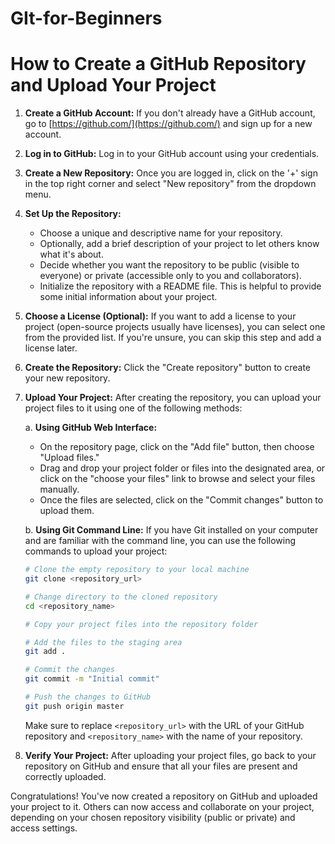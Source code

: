 # GIt-for-Beginners
# How to Create a GitHub Repository and Upload Your Project

1. **Create a GitHub Account:**
   If you don't already have a GitHub account, go to [https://github.com/](https://github.com/) and sign up for a new account.

2. **Log in to GitHub:**
   Log in to your GitHub account using your credentials.

3. **Create a New Repository:**
   Once you are logged in, click on the '+' sign in the top right corner and select "New repository" from the dropdown menu.

4. **Set Up the Repository:**
   - Choose a unique and descriptive name for your repository.
   - Optionally, add a brief description of your project to let others know what it's about.
   - Decide whether you want the repository to be public (visible to everyone) or private (accessible only to you and collaborators).
   - Initialize the repository with a README file. This is helpful to provide some initial information about your project.

5. **Choose a License (Optional):**
   If you want to add a license to your project (open-source projects usually have licenses), you can select one from the provided list. If you're unsure, you can skip this step and add a license later.

6. **Create the Repository:**
   Click the "Create repository" button to create your new repository.

7. **Upload Your Project:**
   After creating the repository, you can upload your project files to it using one of the following methods:

   a. **Using GitHub Web Interface:**
      - On the repository page, click on the "Add file" button, then choose "Upload files."
      - Drag and drop your project folder or files into the designated area, or click on the "choose your files" link to browse and select your files manually.
      - Once the files are selected, click on the "Commit changes" button to upload them.

   b. **Using Git Command Line:**
      If you have Git installed on your computer and are familiar with the command line, you can use the following commands to upload your project:

      ```bash
      # Clone the empty repository to your local machine
      git clone <repository_url>

      # Change directory to the cloned repository
      cd <repository_name>

      # Copy your project files into the repository folder

      # Add the files to the staging area
      git add .

      # Commit the changes
      git commit -m "Initial commit"

      # Push the changes to GitHub
      git push origin master
      ```

   Make sure to replace `<repository_url>` with the URL of your GitHub repository and `<repository_name>` with the name of your repository.

8. **Verify Your Project:**
   After uploading your project files, go back to your repository on GitHub and ensure that all your files are present and correctly uploaded.

Congratulations! You've now created a repository on GitHub and uploaded your project to it. Others can now access and collaborate on your project, depending on your chosen repository visibility (public or private) and access settings.
